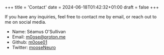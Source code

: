 +++
title = 'Contact'
date = 2024-06-18T01:42:32+01:00
draft = false
+++

If you have any inquiries, feel free to contact me by email, or reach out to me on social media.

* Name: Séamus O'Sullivan
* Email: m0ose@proton.me
* Github: [m0ose01](https://github.com/m0ose01)
* Twitter: [mooseNeuro](https://twitter.com/mooseNeuro)

